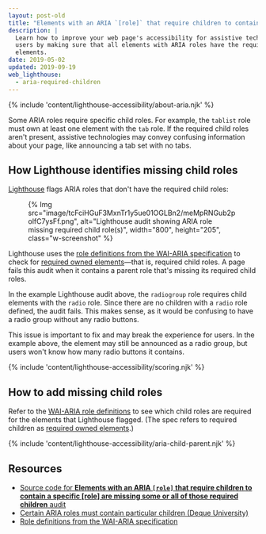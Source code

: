 ```yaml
---
layout: post-old
title: "Elements with an ARIA `[role]` that require children to contain a specific `[role]` are missing some or all of those required children"
description: |
  Learn how to improve your web page's accessibility for assistive technology
  users by making sure that all elements with ARIA roles have the required child
  elements.
date: 2019-05-02
updated: 2019-09-19
web_lighthouse:
  - aria-required-children
---
```


{% include 'content/lighthouse-accessibility/about-aria.njk' %}

Some ARIA roles require specific child roles.
For example, the `tablist` role must own at least one element
with the `tab` role.
If the required child roles aren't present,
assistive technologies may convey confusing information about your page,
like announcing a tab set with no tabs.

## How Lighthouse identifies missing child roles

<a href="https://developers.google.com/web/tools/lighthouse" rel="noopener">Lighthouse</a>
flags ARIA roles that don't have the required child roles:

<figure class="w-figure">
  {% Img src="image/tcFciHGuF3MxnTr1y5ue01OGLBn2/meMpRNGub2polfC7ysFf.png", alt="Lighthouse audit showing ARIA role missing required child role(s)", width="800", height="205", class="w-screenshot" %}
</figure>

Lighthouse uses the
<a href="https://www.w3.org/TR/wai-aria-1.1/#role_definitions" rel="noopener">role definitions from the WAI-ARIA specification</a>
to check for
<a href="https://www.w3.org/TR/wai-aria/#mustContain" rel="noopener">required owned elements</a>—that is,
required child roles.
A page fails this audit
when it contains a parent role that's missing its required child roles.

In the example Lighthouse audit above,
the `radiogroup` role requires child elements with the `radio` role.
Since there are no children with a `radio` role defined,
the audit fails.
This makes sense,
as it would be confusing to have a radio group without any radio buttons.

This issue is important to fix and may break the experience for users.
In the example above, the element may still be announced as a radio group,
but users won't know how many radio buttons it contains.

{% include 'content/lighthouse-accessibility/scoring.njk' %}

## How to add missing child roles

Refer to the
<a href="https://www.w3.org/TR/wai-aria-1.1/#role_definitions" rel="noopener">WAI-ARIA role definitions</a>
to see which child roles are required for the elements that Lighthouse flagged.
(The spec refers to required children as
<a href="https://www.w3.org/TR/wai-aria/#mustContain" rel="noopener">required owned elements</a>.)

{% include 'content/lighthouse-accessibility/aria-child-parent.njk' %}

## Resources
- <a href="https://github.com/GoogleChrome/lighthouse/blob/master/lighthouse-core/audits/accessibility/aria-required-children.js" rel="noopener">Source code for **Elements with an ARIA `[role]` that require children to contain a specific [role] are missing some or all of those required children** audit</a>
- <a href="https://dequeuniversity.com/rules/axe/3.3/aria-required-children" rel="noopener">Certain ARIA roles must contain particular children (Deque University)</a>
- <a href="https://www.w3.org/TR/wai-aria-1.1/#role_definitions" rel="noopener">Role definitions from the WAI-ARIA specification</a>
